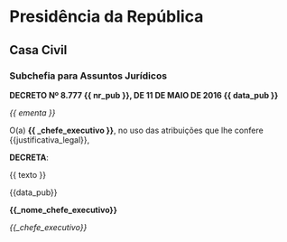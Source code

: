 <div class="doli-publication" data-doli="decreto">

# Presidência da República
## Casa Civil
### Subchefia para Assuntos Jurídicos

**DECRETO Nº 8.777 <span class="doli-elem" data-label="número da publicação" data-validator="is-number" data-type="text">{{ nr_pub }}</span>, DE 11 DE MAIO DE 2016 <span class="doli-elem" data-label="data da publicação" data-validator="" data-type="date">{{ data_pub }}</span>**

*<span class="doli-elem" data-label="ementa" data-validator="not-empty" data-type="long">{{ ementa }}</span>*

O(a) **{{ _chefe_executivo }}**, no uso das atribuições que lhe
confere {{justificativa_legal}},

**DECRETA**:

<span class="doli-elem" data-label="decreto" data-validator="" data-type="long">{{ texto }}</span>

{{data_pub}}

**{{_nome_chefe_executivo}}**

*{{_chefe_executivo}}*

</div>
